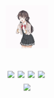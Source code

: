 <p align = "center">
<img src="https://github.com/Eifal/Eifal/blob/main/yuki.gif" width="100px" >
</p>
<p align="center">
  <br><br>
  <img align="center" src="https://img.shields.io/badge/python-3670A0?style=for-the-badge&logo=python&logoColor=ffdd54" />&nbsp;
  <img align="center" src="https://img.shields.io/badge/java-%23ED8B00.svg?style=for-the-badge&logo=openjdk&logoColor=white" />&nbsp;
  <img align="center" src="https://img.shields.io/badge/c++-%2300599C.svg?style=for-the-badge&logo=c%2B%2B&logoColor=white" />&nbsp;
  <img align="center" src="https://img.shields.io/badge/javascript-%23323330.svg?style=for-the-badge&logo=javascript&logoColor=%23F7DF1E" />&nbsp;

</p>

<p align="center">
<a target="_blank"href="https://discordapp.com/users/888941811224150046/"><img src="https://img.shields.io/badge/Discord-%235865F2.svg?style=for-the-badge&logo=discord&logoColor=white" /></a>
</p>
